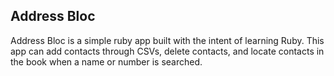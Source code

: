 ## Address Bloc

Address Bloc is a simple ruby app built with the intent of learning Ruby.  This app can add contacts through CSVs, delete contacts, and locate contacts in the book when a name or number is searched.
